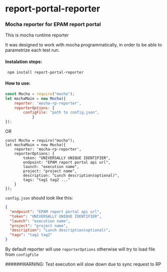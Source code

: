 # report-portal-reporter

### Mocha reporter for EPAM report portal
This is mocha runtime reporter

It was designed to work with mocha programmatically, in order to be able to parametrize each test run.


#### Instalation steps:

` npm install report-portal-reporter`

#### How to use:

```javascript
const Mocha = require("mocha");
let mochaMain = new Mocha({    
    reporter: 'mocha-rp-reporter',
    reporterOptions: {
        configFile: "path to config.json",
            }
});
```
OR
```
const Mocha = require("mocha");
let mochaMain = new Mocha({    
    reporter: 'mocha-rp-reporter',
    reporterOptions: {
        token: "UNIVERSALLY UNIQUE IDENTIFIER",
        endpoint: "EPAM report portal api url",
        launch: "execution name",
        project: "project name",
        description: "Lunch description(optional)",
        tags: "tag1 tag2 ..."
    }    
});                 
````

`config.json` should look like this:

```json
{
  "endpoint": "EPAM report portal api url",
  "token": "UNIVERSALLY UNIQUE IDENTIFIER",
  "launch": "execution name",
  "project": "project name",
  "description": "Lunch description(optional)",
  "tags": "tag1 tag2"
}
```

By default reporter will use `reporterOptions` otherwise will try to load file from `configFile`

######WARNING: Test execution will slow down due to sync request to RP 
